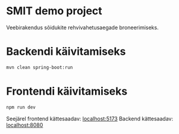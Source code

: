 # SMIT demo project
Veebirakendus sõidukite rehvivahetusaegade broneerimiseks.

# Backendi käivitamiseks

```bash
mvn clean spring-boot:run
```

# Frontendi käivitamiseks

```bash
npm run dev
```
Seejärel frontend kättesaadav: [localhost:5173](http://localhost:5173)
Backend kättesaadav: [localhost:8080](http://localhost:8080)
